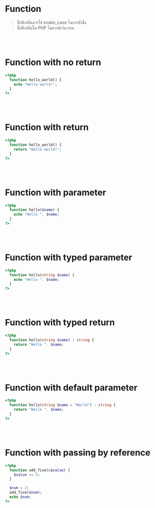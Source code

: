 # Function

> ชื่อฟังก์ชันควรใช้ snake_case ในการตั้งชื่อ <br>
> ชื่อฟังก์ชันใน PHP ไม่ควรมีเว้นวรรค

<br><br>

# Function with no return

```php
<?php
  function hello_world() {
    echo "Hello world!";
  }
?>
```

<br><br>

# Function with return

```php
<?php
  function hello_world() {
    return "Hello world!";
  }
?>
```

<br><br>

# Function with parameter

```php
<?php
  function hello($name) {
    echo "Hello ". $name;
  }
?>
```

<br><br>

# Function with typed parameter

```php
<?php
  function hello(string $name) {
    echo "Hello ". $name;
  }
?>
```

<br><br>

# Function with typed return

```php
<?php
  function hello(string $name) : string {
    return "Hello ". $name;
  }
?>
```

<br><br>

# Function with default parameter

```php
<?php
  function hello(string $name = "World") : string {
    return "Hello ". $name;
  }
?>
```

<br><br>

# Function with passing by reference

```php
<?php
  function add_five(&$value) {
    $value += 5;
  }

  $num = 2;
  add_five($num);
  echo $num;
?>
```

